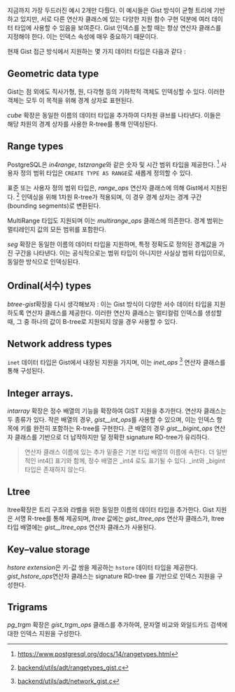 
지금까지 가장 두드러진 예시 2개만 다뤘다. 이 예시들은 Gist 방식이 균형 트리에 기반하고 있지만, 서로 다른 연산자 클래스에 있는 다양한 지원 함수 구현 덕분에 여러 데이터 타입에 사용할 수 있음을 보여준다.
Gist 인덱스를 논할 때는 항상 연산자 클래스를 지정해야 한다. 이는 인덱스 속성에 매우 중요하기 때문이다.

현재 Gist 접근 방식에서 지원하는 몇 가지 데이터 타입은 다음과 같다 :

## Geometric data type
Gist는 점 외에도 직사가형, 원, 다각형 등의 기하학적 객체도 인덱싱할 수 있다. 이러한 객체는 모두 이 목적을 위해 경계 상자로 표현된다.

*cube* 확장은 동일한 이름의 데이터 타입을 추가하여 다차원 큐브를 나타낸다. 이들은 해당 차원의 경계 상자를 사용한 R-tree를 통해 인덱싱된다.


## Range types
PostgreSQL은 *in4range*, *tstzrange*와 같은 숫자 및 시간 범위 타입을 제공한다. [^1]
사용자 정의 범위 타입은 `CREATE TYPE AS RANGE`로 새롭게 정의할 수 있다.

표준 또는 사용자 정의 범위 타입은, *range_ops* 연산자 클래스에 의해 Gist에서 지원된다. [^2] 인덱싱을 위해 1차원 R-tree가 적용되며, 이 경우 경계 상자는 경계 구간(bounding segments)로 변환된다.

MultiRange 타입도 지원되며 이는 *multirange_ops* 클래스에 의존한다. 경계 범위는 멀티레인지 값의 모든 범위를 포함한다.

*seg* 확장은 동일한 이름의 데이터 타입을 지원하며, 특정 정확도로 정의된 경계값을 가진 구간을 나타낸다. 이는 공식적으로는 범위 타입이 아니지만 사실상 범위 타입이므로, 동일한 방식으로 인덱싱된다.

## Ordinal(서수) types
*btree-gist*확장을 다시 생각해보자 : 이는 Gist 방식이 다양한 서수 데이터 타입을 지원하도록 연산자 클래스를 제공한다. 이러한 연산자 클래스는 멀티컬럼 인덱스를 생성할 때, 그 중 하나의 값이 B-tree로 지원되지 않을 경우 사용할 수 있다.

## Network address types
`inet` 데이터 타입은 Gist에서 내장된 지원을 가지며, 이는 *inet_ops* [^3] 연산자 클래스를 통해 구성된다.

## Integer arrays.
*intarray* 확장은 정수 배열의 기능을 확장하여 GIST 지원을 추가한다.
연산자 클래스는 두 종류가 있다.
작은 배열의 경우, *gist__int_ops*를 사용할 수 있으며, 이는 인덱스 항목에 키를 완전히 포함하는 R-tree를 구현한다.
큰 배열의 경우 *gist__bigint_ops* 연산자 클래스를 기반으로 더 납작하지만 덜 정확한 signature RD-tree가 유리하다.

> 연산자 클래스 이름에 있는 추가 밑줄은 기본 타입 배열의 이름에 속한다. 더 일반적인 int4[] 표기와 함께, 정수 배열은 _int4 로도 표기될 수 있다.
> _int와 _bigint 타입은 존재하지 않는다.

## Ltree
ltree확장은 트리 구조와 라벨을 위한 동일한 이름의 데이터 타입을 추가한다.
Gist 지원은 서명 R-tree를 통해 제공되며, *ltree* 값에는 *gist_ltree_ops* 연산자 클래스가, ltree 타입 배열에는 *gist__ltree_ops* 연산자 클래스가 사용된다.

## Key–value storage
*hstore extension*은 키-값 쌍을 제공하는 `hstore` 데이터 타입을 제공한다.
*gist_hstore_ops*연산자 클래스는 signature RD-tree 를 기반으로 인덱스 지원을 구성한다.

## Trigrams
*pg_trgm* 확장은 *gist_trgm_ops* 클래스를 추가하여, 문자열 비교와 와일드카드 검색에 대한 인덱스 지원을 구성한다.







[^1]:https://www.postgresql.org/docs/14/rangetypes.html
[^2]:[backend/utils/adt/rangetypes_gist.c](https://git.postgresql.org/gitweb/?p=postgresql.git;a=blob;f=src/backend/utils/adt/rangetypes_gist.c;hb=REL_14_STABLE)
[^3]:[ backend/utils/adt/network_gist.c](https://git.postgresql.org/gitweb/?p=postgresql.git;a=blob;f=src/backend/utils/adt/network_gist.c;hb=REL_14_STABLE)